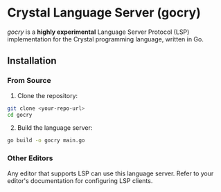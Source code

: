 # Crystal Language Server (gocry)

*gocry* is a **highly experimental** Language Server Protocol (LSP) implementation for the Crystal programming language, written in Go.


## Installation

### From Source

1. Clone the repository:
```bash
git clone <your-repo-url>
cd gocry
```

2. Build the language server:
```bash
go build -o gocry main.go
```

### Other Editors

Any editor that supports LSP can use this language server. Refer to your editor's documentation for configuring LSP clients.

